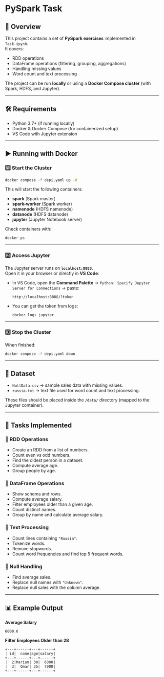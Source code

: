 # PySpark Task

## 📌 Overview
This project contains a set of **PySpark exercises** implemented in `Task.ipynb`.  
It covers:
- RDD operations  
- DataFrame operations (filtering, grouping, aggregations)  
- Handling missing values  
- Word count and text processing  

The project can be run **locally** or using a **Docker Compose cluster** (with Spark, HDFS, and Jupyter).  

---

## 🛠️ Requirements
- Python 3.7+ (if running locally)  
- Docker & Docker Compose (for containerized setup)  
- VS Code with Jupyter extension  

---

## ▶️ Running with Docker

### 1️⃣ Start the Cluster
```bash
docker compose -f depi.yaml up -d
```

This will start the following containers:  
- **spark** (Spark master)  
- **spark-worker** (Spark worker)  
- **namenode** (HDFS namenode)  
- **datanode** (HDFS datanode)  
- **jupyter** (Jupyter Notebook server)

Check containers with:
```bash
docker ps
```

---

### 2️⃣ Access Jupyter
The Jupyter server runs on **`localhost:8888`**.  
Open it in your browser or directly in **VS Code**:  

- In VS Code, open the **Command Palette** → `Python: Specify Jupyter Server for Connections` → paste:  
  ```
  http://localhost:8888/?token
  ```
- You can get the token from logs:
  ```bash
  docker logs jupyter
  ```

---

### 3️⃣ Stop the Cluster
When finished:
```bash
docker compose -f depi.yaml down
```

---

## 📂 Dataset
- `NullData.csv` → sample sales data with missing values.  
- `russia.txt` → text file used for word count and text processing.  

These files should be placed inside the `/data/` directory (mapped to the Jupyter container).  

---

## 📘 Tasks Implemented

### 🔹 RDD Operations
- Create an RDD from a list of numbers.  
- Count even vs odd numbers.  
- Find the oldest person in a dataset.  
- Compute average age.  
- Group people by age.  

### 🔹 DataFrame Operations
- Show schema and rows.  
- Compute average salary.  
- Filter employees older than a given age.  
- Count distinct names.  
- Group by name and calculate average salary.  

### 🔹 Text Processing
- Count lines containing `"Russia"`.  
- Tokenize words.  
- Remove stopwords.  
- Count word frequencies and find top 5 frequent words.  

### 🔹 Null Handling
- Find average sales.  
- Replace null names with `"Unknown"`.  
- Replace null sales with the column average.  

---

## 📊 Example Output

**Average Salary**
```
6000.0
```

**Filter Employees Older than 28**
```
+---+------+---+------+
| id|  name|age|salary|
+---+------+---+------+
|  2|Mariam| 30|  6000|
|  3|  Omar| 35|  7000|
+---+------+---+------+
```

